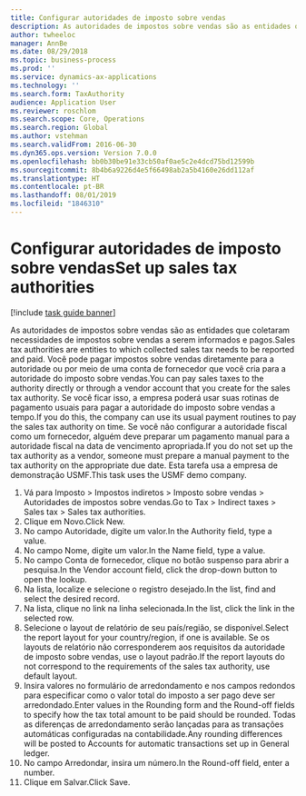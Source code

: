```yaml
---
title: Configurar autoridades de imposto sobre vendas
description: As autoridades de impostos sobre vendas são as entidades que coletaram necessidades de impostos sobre vendas a serem informados e pagos.
author: twheeloc
manager: AnnBe
ms.date: 08/29/2018
ms.topic: business-process
ms.prod: ''
ms.service: dynamics-ax-applications
ms.technology: ''
ms.search.form: TaxAuthority
audience: Application User
ms.reviewer: roschlom
ms.search.scope: Core, Operations
ms.search.region: Global
ms.author: vstehman
ms.search.validFrom: 2016-06-30
ms.dyn365.ops.version: Version 7.0.0
ms.openlocfilehash: bb0b30be91e33cb50af0ae5c2e4dcd75bd12599b
ms.sourcegitcommit: 8b4b6a9226d4e5f66498ab2a5b4160e26dd112af
ms.translationtype: HT
ms.contentlocale: pt-BR
ms.lasthandoff: 08/01/2019
ms.locfileid: "1846310"
---
```

# <a name="set-up-sales-tax-authorities"></a><span data-ttu-id="d43be-103">Configurar autoridades de imposto sobre vendas</span><span class="sxs-lookup"><span data-stu-id="d43be-103">Set up sales tax authorities</span></span>

[!include [task guide banner](../../includes/task-guide-banner.md)]

<span data-ttu-id="d43be-104">As autoridades de impostos sobre vendas são as entidades que coletaram necessidades de impostos sobre vendas a serem informados e pagos.</span><span class="sxs-lookup"><span data-stu-id="d43be-104">Sales tax authorities are entities to which collected sales tax needs to be reported and paid.</span></span> <span data-ttu-id="d43be-105">Você pode pagar impostos sobre vendas diretamente para a autoridade ou por meio de uma conta de fornecedor que você cria para a autoridade do imposto sobre vendas.</span><span class="sxs-lookup"><span data-stu-id="d43be-105">You can pay sales taxes to the authority directly or through a vendor account that you create for the sales tax authority.</span></span> <span data-ttu-id="d43be-106">Se você ficar isso, a empresa poderá usar suas rotinas de pagamento usuais para pagar a autoridade do imposto sobre vendas a tempo.</span><span class="sxs-lookup"><span data-stu-id="d43be-106">If you do this, the company can use its usual payment routines to pay the sales tax authority on time.</span></span> <span data-ttu-id="d43be-107">Se você não configurar a autoridade fiscal como um fornecedor, alguém deve preparar um pagamento manual para a autoridade fiscal na data de vencimento apropriada.</span><span class="sxs-lookup"><span data-stu-id="d43be-107">If you do not set up the tax authority as a vendor, someone must prepare a manual payment to the tax authority on the appropriate due date.</span></span> <span data-ttu-id="d43be-108">Esta tarefa usa a empresa de demonstração USMF.</span><span class="sxs-lookup"><span data-stu-id="d43be-108">This task uses the USMF demo company.</span></span>

1. <span data-ttu-id="d43be-109">Vá para Imposto > Impostos indiretos > Imposto sobre vendas > Autoridades de impostos sobre vendas.</span><span class="sxs-lookup"><span data-stu-id="d43be-109">Go to Tax > Indirect taxes > Sales tax > Sales tax authorities.</span></span>
2. <span data-ttu-id="d43be-110">Clique em Novo.</span><span class="sxs-lookup"><span data-stu-id="d43be-110">Click New.</span></span>
3. <span data-ttu-id="d43be-111">No campo Autoridade, digite um valor.</span><span class="sxs-lookup"><span data-stu-id="d43be-111">In the Authority field, type a value.</span></span>
4. <span data-ttu-id="d43be-112">No campo Nome, digite um valor.</span><span class="sxs-lookup"><span data-stu-id="d43be-112">In the Name field, type a value.</span></span>
5. <span data-ttu-id="d43be-113">No campo Conta de fornecedor, clique no botão suspenso para abrir a pesquisa.</span><span class="sxs-lookup"><span data-stu-id="d43be-113">In the Vendor account field, click the drop-down button to open the lookup.</span></span>
6. <span data-ttu-id="d43be-114">Na lista, localize e selecione o registro desejado.</span><span class="sxs-lookup"><span data-stu-id="d43be-114">In the list, find and select the desired record.</span></span>
7. <span data-ttu-id="d43be-115">Na lista, clique no link na linha selecionada.</span><span class="sxs-lookup"><span data-stu-id="d43be-115">In the list, click the link in the selected row.</span></span>
8. <span data-ttu-id="d43be-116">Selecione o layout de relatório de seu país/região, se disponível.</span><span class="sxs-lookup"><span data-stu-id="d43be-116">Select the report layout for your country/region, if one is available.</span></span> <span data-ttu-id="d43be-117">Se os layouts de relatório não corresponderem aos requisitos da autoridade de imposto sobre vendas, use o layout padrão.</span><span class="sxs-lookup"><span data-stu-id="d43be-117">If the report layouts do not correspond to the requirements of the sales tax authority, use default layout.</span></span>
9. <span data-ttu-id="d43be-118">Insira valores no formulário de arredondamento e nos campos redondos para especificar como o valor total do imposto a ser pago deve ser arredondado.</span><span class="sxs-lookup"><span data-stu-id="d43be-118">Enter values in the Rounding form and the Round-off fields to specify how the tax total amount to be paid should be rounded.</span></span> <span data-ttu-id="d43be-119">Todas as diferenças de arredondamento serão lançadas para as transações automáticas configuradas na contabilidade.</span><span class="sxs-lookup"><span data-stu-id="d43be-119">Any rounding differences will be posted to Accounts for automatic transactions set up in General ledger.</span></span>
10. <span data-ttu-id="d43be-120">No campo Arredondar, insira um número.</span><span class="sxs-lookup"><span data-stu-id="d43be-120">In the Round-off field, enter a number.</span></span>
11. <span data-ttu-id="d43be-121">Clique em Salvar.</span><span class="sxs-lookup"><span data-stu-id="d43be-121">Click Save.</span></span>

